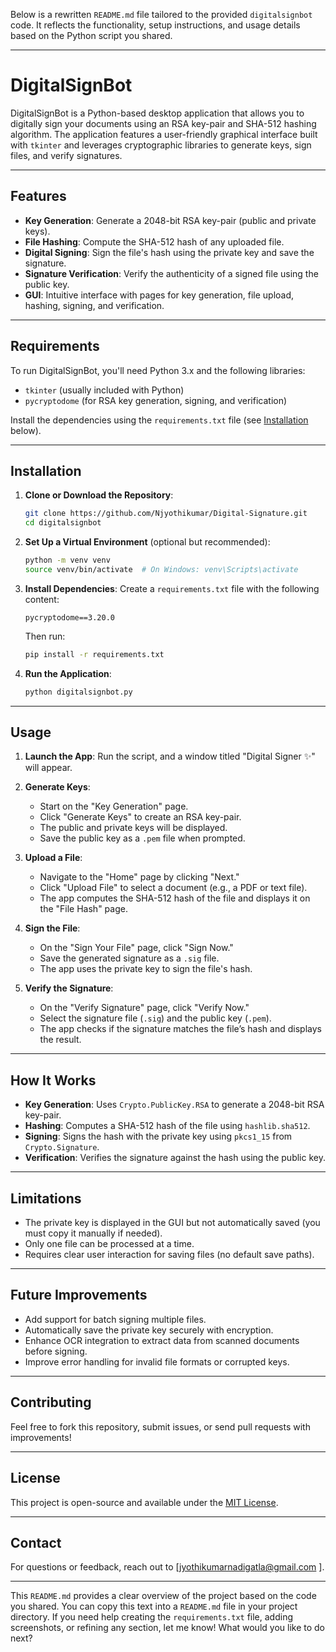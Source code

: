 Below is a rewritten `README.md` file tailored to the provided `digitalsignbot` code. It reflects the functionality, setup instructions, and usage details based on the Python script you shared.

---

# DigitalSignBot

DigitalSignBot is a Python-based desktop application that allows you to digitally sign your documents using an RSA key-pair and SHA-512 hashing algorithm. The application features a user-friendly graphical interface built with `tkinter` and leverages cryptographic libraries to generate keys, sign files, and verify signatures.

---

## Features

- **Key Generation**: Generate a 2048-bit RSA key-pair (public and private keys).
- **File Hashing**: Compute the SHA-512 hash of any uploaded file.
- **Digital Signing**: Sign the file's hash using the private key and save the signature.
- **Signature Verification**: Verify the authenticity of a signed file using the public key.
- **GUI**: Intuitive interface with pages for key generation, file upload, hashing, signing, and verification.

---

## Requirements

To run DigitalSignBot, you'll need Python 3.x and the following libraries:

- `tkinter` (usually included with Python)
- `pycryptodome` (for RSA key generation, signing, and verification)

Install the dependencies using the `requirements.txt` file (see [Installation](#installation) below).

---

## Installation

1. **Clone or Download the Repository**:
   ```bash
   git clone https://github.com/Njyothikumar/Digital-Signature.git
   cd digitalsignbot
   ```

2. **Set Up a Virtual Environment** (optional but recommended):
   ```bash
   python -m venv venv
   source venv/bin/activate  # On Windows: venv\Scripts\activate
   ```

3. **Install Dependencies**:
   Create a `requirements.txt` file with the following content:
   ```
   pycryptodome==3.20.0
   ```
   Then run:
   ```bash
   pip install -r requirements.txt
   ```

4. **Run the Application**:
   ```bash
   python digitalsignbot.py
   ```

---

## Usage

1. **Launch the App**:
   Run the script, and a window titled "Digital Signer ✨" will appear.

2. **Generate Keys**:
   - Start on the "Key Generation" page.
   - Click "Generate Keys" to create an RSA key-pair.
   - The public and private keys will be displayed.
   - Save the public key as a `.pem` file when prompted.

3. **Upload a File**:
   - Navigate to the "Home" page by clicking "Next."
   - Click "Upload File" to select a document (e.g., a PDF or text file).
   - The app computes the SHA-512 hash of the file and displays it on the "File Hash" page.

4. **Sign the File**:
   - On the "Sign Your File" page, click "Sign Now."
   - Save the generated signature as a `.sig` file.
   - The app uses the private key to sign the file's hash.

5. **Verify the Signature**:
   - On the "Verify Signature" page, click "Verify Now."
   - Select the signature file (`.sig`) and the public key (`.pem`).
   - The app checks if the signature matches the file’s hash and displays the result.

---

## How It Works

- **Key Generation**: Uses `Crypto.PublicKey.RSA` to generate a 2048-bit RSA key-pair.
- **Hashing**: Computes a SHA-512 hash of the file using `hashlib.sha512`.
- **Signing**: Signs the hash with the private key using `pkcs1_15` from `Crypto.Signature`.
- **Verification**: Verifies the signature against the hash using the public key.


---

## Limitations

- The private key is displayed in the GUI but not automatically saved (you must copy it manually if needed).
- Only one file can be processed at a time.
- Requires clear user interaction for saving files (no default save paths).

---

## Future Improvements

- Add support for batch signing multiple files.
- Automatically save the private key securely with encryption.
- Enhance OCR integration to extract data from scanned documents before signing.
- Improve error handling for invalid file formats or corrupted keys.

---

## Contributing

Feel free to fork this repository, submit issues, or send pull requests with improvements!

---

## License

This project is open-source and available under the [MIT License](LICENSE).

---

## Contact

For questions or feedback, reach out to [jyothikumarnadigatla@gmail.com ].

---

This `README.md` provides a clear overview of the project based on the code you shared. You can copy this text into a `README.md` file in your project directory. If you need help creating the `requirements.txt` file, adding screenshots, or refining any section, let me know! What would you like to do next?
